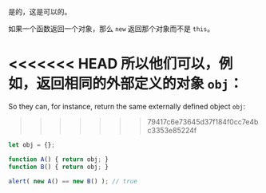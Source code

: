 是的，这是可以的。

如果一个函数返回一个对象，那么 `new` 返回那个对象而不是 `this`。

<<<<<<< HEAD
所以他们可以，例如，返回相同的外部定义的对象 `obj`：
=======
So they can, for instance, return the same externally defined object `obj`:
>>>>>>> 79417c6e73645d37f184f0cc7e4bc3353e85224f

```js run no-beautify
let obj = {};

function A() { return obj; }
function B() { return obj; }

alert( new A() == new B() ); // true
```
